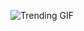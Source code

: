 
<!-- GIF_SECTION -->
![Trending GIF](https://media4.giphy.com/media/v1.Y2lkPThiYjIxNzcydGVseGgydDJyZTZ5aXZmY2R0dHVhMXo0dXZsZHFtNTNodzhldXRvbCZlcD12MV9naWZzX3NlYXJjaCZjdD1n/3oKIPeLAaOhrv8JJ7y/giphy.gif)
<!-- END_GIF_SECTION -->
